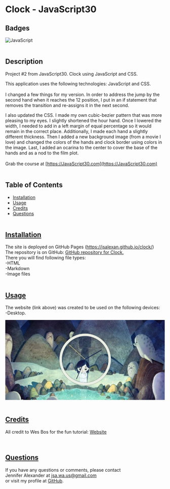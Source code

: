 # Clock - JavaScript30

## Badges
  ![JavaScript](https://img.shields.io/badge/javascript-%23323330.svg?style=for-the-badge&logo=javascript&logoColor=%23F7DF1E)
  <br><br>
  

  ## Description
  Project #2 from JavaScript30. Clock using JavaScript and CSS. 
  <br>

  This application uses the following technologies: JavaScript and CSS.
  <br><br>
  I changed a few things for my version. In order to address the jump by the second hand when it reaches the 12 position, I put in an if statement that removes the transition and re-assigns it in the next second.

  I also updated the CSS. I made my own cubic-bezier pattern that was more pleasing to my eyes. I slightly shortened the hour hand. Once I lowered the width, I needed to add in a left margin of equal percentage so it would remain in the correct place. Additionally, I made each hand a slightly different thickness. Then I added a new background image (from a movie I love) and changed the colors of the hands and clock border using colors in the image. Last, I added an ocarina to the center to cover the base of the hands and as a nod to the film plot.
  <br><br>
  Grab the course at [https://JavaScript30.com](https://JavaScript30.com)
  <br><br>
  


## Table of Contents
  - [Installation](#installation)
  - [Usage](#usage)
  - [Credits](#credits)
  - [Questions](#questions)
  <br><br>

  ## [Installation](#table-of-contents)
  The site is deployed on GitHub Pages (https://jsalexan.github.io/clock/)<br>
  The repository is on GitHub: [GitHub repository for Clock.](https://github.com/jsalexan/clock) <br>
  There you will find following file types: <br>
  -HTML<br>
  -Markdown<br>
  -Image files<br>
  <br>
  
## [Usage](#table-of-contents)
  The website (link above) was created to be used on the following devices:<br> 
-Desktop.
 

  ![Screen capture.](clock.png)
  <br><br>

  ## [Credits](#table-of-contents) 
  All credit to Wes Bos for the fun tutorial: [Website](https://wesbos.com/about)

  
  <br>
 
  ## [Questions](#table-of-contents)
  If you have any questions or comments, please contact <br>Jennifer Alexander at jsa.wa.us@gmail.com <br>or visit my profile at [GitHub](https://github.com/jsalexan/).
  

